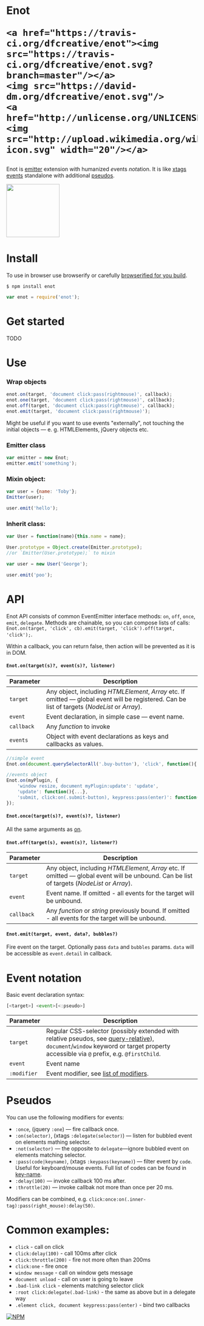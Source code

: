 <h1>
	Enot

	<a href="https://travis-ci.org/dfcreative/enot"><img src="https://travis-ci.org/dfcreative/enot.svg?branch=master"/></a>
	<img src="https://david-dm.org/dfcreative/enot.svg"/>
	<a href="http://unlicense.org/UNLICENSE"><img src="http://upload.wikimedia.org/wikipedia/commons/6/62/PD-icon.svg" width="20"/></a>
</h1>

Enot is [emitter](http://github.com/dfcreative/emmy) extension with humanized <em>e</em>vents <em>not</em>ation. It is like [xtags events](http://www.x-tags.org/docs#pseudos) standalone with additional [pseudos](#pseudos).

<img src="https://cdn.rawgit.com/dfcreative/enot/design/logo.png" height="140"/>


# Install

To use in browser use browserify or carefully [browserified for you build](enot.js).

`$ npm install enot`

```js
var enot = require('enot');
```

# Get started

TODO


# Use

### Wrap objects

```js
enot.on(target, 'document click:pass(rightmouse)', callback);
enot.one(target, 'document click:pass(rightmouse)', callback);
enot.off(target, 'document click:pass(rightmouse)', callback);
enot.emit(target, 'document click:pass(rightmouse)');
```

Might be useful if you want to use events "externally", not touching the initial objects — e. g. HTMLElements, jQuery objects etc.


### Emitter class

```js
var emitter = new Enot;
emitter.emit('something');
```

### Mixin object:

```js
var user = {name: 'Toby'};
Emitter(user);

user.emit('hello');
```

### Inherit class:

```js
var User = function(name){this.name = name};

User.prototype = Object.create(Emitter.prototype);
//or `Emitter(User.prototype);` to mixin

var user = new User('George');

user.emit('poo');
```


# API

Enot API consists of common EventEmitter interface methods: `on`, `off`, `once`, `emit`, `delegate`. Methods are chainable, so you can compose lists of calls: `Enot.on(target, 'click', cb).emit(target, 'click').off(target, 'click');`.

Within a callback, you can return false, then action will be prevented as it is in DOM.


#### `Enot.on(target(s)?, event(s)?, listener)`

| Parameter | Description |
|----|----|
| `target` | Any object, including _HTMLElement_, _Array_ etc. If omitted — global event will be registered. Can be list of targets (_NodeList_ or _Array_). |
| `event` | Event declaration, in simple case — event name. |
| `callback` | Any _function_ to invoke |
| `events` | Object with event declarations as keys and callbacks as values. |

```js
//simple event
Enot.on(document.querySelectorAll('.buy-button'), 'click', function(){...});

//events object
Enot.on(myPlugin, {
	'window resize, document myPlugin:update': 'update',
	'update': function(){...},
	'submit, click:on(.submit-button), keypress:pass(enter)': function(){...}
});
```

#### `Enot.once(target(s)?, event(s)?, listener)`

All the same arguments as [on](#on).


#### `Enot.off(target(s), event(s)?, listener?)`

| Parameter | Description |
|----|----|
| `target` | Any object, including _HTMLElement_, _Array_ etc. If omitted — global event will be unbound. Can be list of targets (_NodeList_ or _Array_). |
| `event` | Event name. If omitted - all events for the target will be unbound. |
| `callback` | Any _function_ or _string_ previously bound. If omitted - all events for the target will be unbound. |


#### `Enot.emit(target, event, data?, bubbles?)`

Fire event on the target. Optionally pass `data` and `bubbles` params. `data` will be accessible as `event.detail` in callback.



# Event notation

Basic event declaration syntax:

```js
[<target>] <event>[<:pseudo>]
```

| Parameter | Description |
|----|----|
| `target` | Regular CSS-selector (possibly extended with relative pseudos, see [query-relative](http://github.io/dfcreative/query-relative)), `document`/`window` keyword or target property accessible via `@` prefix, e.g. `@firstChild`. |
| `event` | Event name |
| `:modifier` | Event modifier, see [list of modifiers](#modifiers). |




# Pseudos

You can use the following modifiers for events:

* `:once`, (jquery `:one`) — fire callback once.
* `:on(selector)`, (xtags `:delegate(selector)`) — listen for bubbled event on elements mathing selector.
* `:not(selector)` — the opposite to `delegate`—ignore bubbled event on elements matching selector.
* `:pass(code|keyname)`, (xtags `:keypass(keyname)`) — filter event by `code`. Useful for keyboard/mouse events. Full list of codes can be found in [key-name](https://github.com/dfcreative/key-name).
* `:delay(100)` — invoke callback 100 ms after.
* `:throttle(20)` — invoke callbak not more than once per 20 ms.

Modifiers can be combined, e.g. `click:once:on(.inner-tag):pass(right_mouse):delay(50)`.



# Common examples:

* `click` - call on click
* `click:delay(100)` - call 100ms after click
* `click:throttle(200)` - fire not more often than 200ms
* `click:one` - fire once
* `window message` - call on window gets message
* `document unload` - call on user is going to leave
* `.bad-link click` - elements matching selector click
* `:root click:delegate(.bad-link)` - the same as above but in a delegate way
* `.element click, document keypress:pass(enter)` - bind two callbacks
<!-- `keypress:pass(ctrl + alt + del)` - catch windows task manager call -->
<!-- `keypress:pass(/y/i) + keypress:pass(/e/i) + keypress:pass(/s/i)` - catch user’s consent. -->
<!-- `touch` - normalized crossbrowser gesture -->
<!-- `all` - call on any event -->


[![NPM](https://nodei.co/npm/enot.png?downloads=true&downloadRank=true&stars=true)](https://nodei.co/npm/enot/)